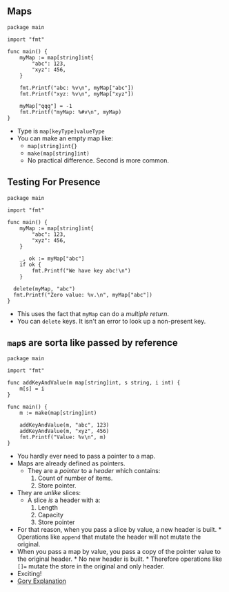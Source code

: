## Maps

```
package main

import "fmt"

func main() {
	myMap := map[string]int{
		"abc": 123,
		"xyz": 456,
	}

	fmt.Printf("abc: %v\n", myMap["abc"])
	fmt.Printf("xyz: %v\n", myMap["xyz"])

	myMap["qqq"] = -1
	fmt.Printf("myMap: %#v\n", myMap)
}
```

* Type is `map[keyType]valueType`
* You can make an empty map like:
    * `map[string]int{}`
    * `make(map[string]int)`
    * No practical difference. Second is more common.

## Testing For Presence

```
package main

import "fmt"

func main() {
	myMap := map[string]int{
		"abc": 123,
		"xyz": 456,
	}

	_, ok := myMap["abc"]
	if ok {
		fmt.Printf("We have key abc!\n")
	}

  delete(myMap, "abc")
  fmt.Printf("Zero value: %v.\n", myMap["abc"])
}
```

* This uses the fact that `myMap` can do a *multiple return*.
* You can `delete` keys. It isn't an error to look up a non-present key.

## `map`s are sorta like passed by reference

```
package main

import "fmt"

func addKeyAndValue(m map[string]int, s string, i int) {
	m[s] = i
}

func main() {
	m := make(map[string]int)

	addKeyAndValue(m, "abc", 123)
	addKeyAndValue(m, "xyz", 456)
	fmt.Printf("Value: %v\n", m)
}
```

* You hardly ever need to pass a pointer to a map.
* Maps are already defined as pointers.
	* They are a *pointer* to a *header* which contains:
		1. Count of number of items.
		2. Store pointer.
* They are *unlike* slices:
	* A slice *is* a header with a:
		1. Length
		2. Capacity
		3. Store pointer
* For that reason, when you pass a slice by value, a new header is
	built.
		* Operations like `append` that mutate the header will not mutate
			the original.
* When you pass a map by value, you pass a copy of the pointer value
	to the original header.
		* No new header is built.
		* Therefore operations like `[]=` mutate the store in the original
			and only header.
* Exciting!
* [Gory Explanation](https://dave.cheney.net/2017/04/30/if-a-map-isnt-a-reference-variable-what-is-it)
